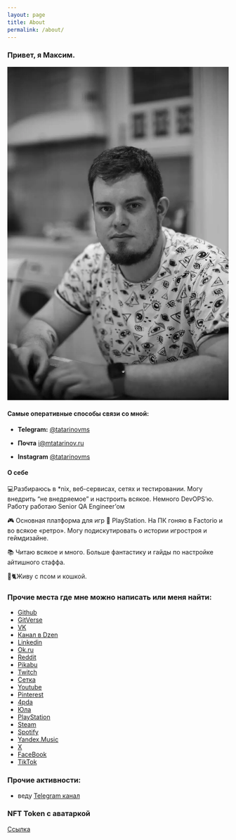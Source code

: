 ```yaml
---
layout: page
title: About
permalink: /about/
---
```

### Привет, я Максим.

![](https://raw.githubusercontent.com/tatarinovms/tatarinovms.github.io/master/images/posts/about/logo.webp)

#### Самые оперативные способы связи со мной:

- **Telegram:** [@tatarinovms](https://t.me/tatarinovms)

- **Почта** [i@mtatarinov.ru](mailto:i@mtatarinov.ru)

- **Instagram** [@tatarinovms](https://www.instagram.com/tatarinovms/)

#### О себе

💻Разбираюсь в *nix, веб-сервисах, сетях и тестировании. Могу внедрить “не внедряемое” и настроить всякое. Немного DevOPS’ю.
Работу работаю Senior QA Engineer’ом

🎮 Основная платформа для игр 🦫 PlayStation. На ПК гоняю в Factorio и во всякое «ретро».
Могу подискутировать о истории игростроя и геймдизайне.

📚 Читаю всякое и много. Больше фантастику и гайды по настройке айтишного стаффа.

🐶🐈Живу с псом и кошкой.

### Прочие места где мне можно написать или меня найти:

- [Github](https://github.com/tatarinovms)
- [GitVerse](https://gitverse.ru/tatarinovms)
- [VK](https://vk.com/tatarinovms)
- [Канал в Dzen](https://dzen.ru/blogbeaverclan)
- [Linkedin](https://www.linkedin.com/in/tatarinovms/)
- [Ok.ru](https://ok.ru/tatarinovms)
- [Reddit](https://www.reddit.com/user/tatarinovms)
- [Pikabu](https://pikabu.ru/@tatarinovm)
- [Twitch](https://www.twitch.tv/tatarinovm)
- [Сетка](https://setka.ru/accounts/47791)
- [Youtube](https://www.youtube.com/c/MaximTatarinov)
- [Pinterest](http://pinterest.com/tatarinovms)
- [4pda](http://4pda.ru/forum/index.php?showuser=639002)
- [Юла](https://you.la/tatarinovms)
- [PlayStation](https://my.playstation.com/profile/tatarinovms)
- [Steam](https://steamcommunity.com/id/tatarinovms/)
- [Spotify](https://open.spotify.com/user/tatarinovms)
- [Yandex.Music](https://music.yandex.com/users/tatarinovm.s/playlists)
- [X](https://twitter.com/tatarinovms)
- [FaceBook](https://www.facebook.com/people/Maxim-S-Tatarinov/100001079016303/)
- [TikTok](https://tiktok.com/@tatarinovms)

### Прочие активности: 

- веду [Telegram канал](https://t.me/beaverclan)

### NFT Token с аватаркой

[Cсылка](https://getgems.io/nft/EQDk3hMmrybDuVdR95BTYEPljtB2onljvRwASxlhtNn7zwf3)
